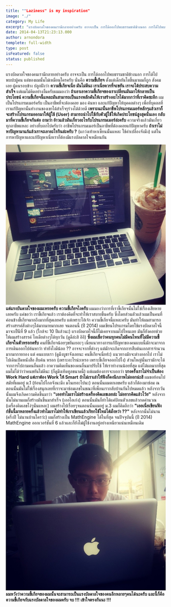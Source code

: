 ```yaml
---
title: ""Laziness" is my inspiration"
image: "./"
category: My Life
excerpt: "แรงบัลดาลใจของคนเรามีกลายอย่างครับ อาจจะเป็น การได้ออกไปพบธรรมชาติข้างนอก การได้ไปพบปะผู้คน แต่ของผมนั้นไม่เหมือนใครครับ นั่นคือ ความขี้เกียจ"
date: 2014-04-13T21:23:13.000
author: arnondora
templete: full-width
type: post
isFeatured: false
status: published
---
```


แรงบัลดาลใจของคนเรามีกลายอย่างครับ อาจจะเป็น การได้ออกไปพบธรรมชาติข้างนอก การได้ไปพบปะผู้คน แต่ของผมนั้นไม่เหมือนใครครับ นั่นคือ **ความขี้เกียจ**
ตั้งแต่เด็กยันโตขึ้นมาผมก็ถูก สังคมเอย ผู้คนรอบข้าง ปลูกฝังว่า **ความขี้เกียจเนี่ย มันไม่ดีนะ เราเนี่ยควรที่จะขยัน เราจะได้ประสบความสำเร็จ**
แต่ผมไม่คิดอย่างงั้นครับผมมองว่า **ถ้าเอาเอาความขี้เกียจของเราเปลี่ยนมันมาให้กลายเป็นประโยชน์ ความขี้เกียจนี้แหละมันสามารถเป็นแรงพลักดันให้เราสร้างอะไรได้มากกว่าที่เราคิดซะอีก**
ผมเป็นโปรแกรมเมอร์ครับ เป็นอาชีพที่จะต้องคอย มอง ค้นหา และแก้ปัญหาให้บุคคลต่างๆ เพื่อที่บุคลลที่เราแก้ปัญหานั้นทำงานของเขาได้สำเร็จรุร่วงได้ด้วยดี **เพราะฉะนั้นอาชีพโปรแกรมเมอร์หลักๆแล้วเราก็จะสร้างโปรแกรมออกมาให้ผู้ใช้ (User) สามารถนำไปใช้กับตัวผู้ใช้ให้เกิดประโยชน์สูงสุดนั่นเอง**
**กลับมาที่ความขี้เกียจกันต่อ**
**ถามว่า อ้าวแล้วมันเกี่ยวอะไรกับโปรแกรมเมอร์ล่ะครับ**
ความจริงแล้วมันเกี่ยวทุกอาชีพแหละ อย่างที่บอกไปครับว่า อาชีพโปรแกรมเมอร์เป็นอาชีพที่ต้องคอยแก้ปัญหาครับ **ถ้าเราไม่หาปัญหามาแก้แล้วเราจะเอาอะไรกินล่ะครับ ?** (แกว่งเท้าหาเซี้ยนนั้นแหละ ใช้คำเปลืองจังมึง) แต่ในการหาปัญหาและแก้ปัญหาเนี่ยเราก็ต้องมีแรงบัลดาลใจเหมือนกัน

![10150569_10203615774975393_877595052_n](./10150569_10203615774975393_877595052_n.jpg)
**แต่แรงบันดาลใจของผมเหรอครับ ความขี้เกียจไงครับ** ผมมองว่าการที่เราขี้เกียจนั้นไม่ใช่เรื่องเสียหายเลยครับ แค่ขอว่า เราขี้เกียจแล้ว เราต้องคิดที่จะทำให้เราสบายขึ้นครับ ซึ่งโดยส่วนตัวแล้วผมเป็นคนที่ค่อนข้างขี้เกียจมากถึงมากที่สุดเลยครับ แต่เพราะไอ้เจ้า ความขี้เกียจนี้แหละครับ มันทำให้ผมสามารถสร้างสรรค์สิ่งต่างๆได้มากมายมากเลย จนตอนนี้ (ปี 2014) ผมเขียนโปรแกรมโดยใช้แรงบัลดาลใจนี้มาจะเป็นีที่ 9 แล้ว (ใกล้จะ 10 ปีแล้วนะ) แรงบัลดาลใจนี้ก็ไม่เคยจากผมไปไหนเลย มันก็ยังคอยช่วยให้ผมสร้างสรรค์ ไอเดียต่างๆได้ทุกวัน (ดูดีล่ะสิ อิอิ)
**ซึ่งผมเชื่อว่าคนทุกคนไม่มีคนไหนที่ไม่มีความขี้เกียจในตัวหรอกครับ** คนที่ขี้เกียจน้อยๆขยันเยอะๆ เนี่ยแนวทางการแก้ปัญหาของคนแบบนี้มักจะมาจากการเดินออกไปค้นหาว่า ทำยังไงดีน้ออ ?? อาจจะจากที่ต่างๆ แต่มักจะเกิดจากการสืบค้นเอกสารจำนวนมากมากายกอง
แต่ คนแบบเรา (ดูมึงบูชาจังเลยนะ คนขี้เกียจเนี่ยฮ่ะ) แนวทางมักจะต่างออกไป เราไม่ไปเดินเปิดหนังสือ สืบค้น หรอก (เพราะอะไรน่ะเหรอ เพราะขี้เกียจออกไปไง) ส่วนใหญ่นั้นเรามักจะได้จากการไปถามคนอื่นแล้ว อาความคิดเห็นของคนอื่นมาปรับใช้ ให้เราทำงานน้อยที่สุด แต่ได้ผลมากที่สุด
ผมไม่ได้ว่าว่าคนขยันไม่ดีนะ (ก็ดูมึงเทิดทูลขนาดนี้) แต่ผมต้องการจะบอกว่า **บางครั้งเราไม่จำเป็นต้อง Work Hard แต่เราต้อง Work ให้ Smart**
**ถ้าไม่เราเล่าให้ฟังก็คงนึกภาพไม่ออกน่ะสิ**
ผมขอย้อนไปสมัยที่ผมอยู่ ม.1 (ย้อนไปไกลจังนะมึง มโนเยอะไปนะ) ตอนนั้นผมตกเลขครับ แล้วก็ต้องมาซ่อม ณ ตอนนั้นมันไม่ใช่เรื่องสนุกเลยที่เราจะมาซ่อมเลขในขณะที่เพื่อนเรากลับบ้านกันไปหมดแล้ว หลังจากวันนั้นผมจึงเกิดความคิดขึ้นมาว่า **"เออทำไมเราไม่สร้างเครื่องคิดเลขเลยล่ะ ไม่อยากคิดแล้วโว้ย"** หลังจากนั้นไม่นานผมก็สร้างมันขึ้นมาสำเร็จ (เออไอเก่ง) ตอนนั้นมันก็ทำได้แค่ป้อนตัวเลขแล้วกดคำนวณ (เครื่องคิดเลขโง่ๆนั่นแหละ) ผมสร้างไปเรื่อยๆจนตอนนั้นผมอยู่ ม.3 ผมก็คิดอีกว่า **"เออเนี่ยเขียนฟังก์ชั่นนี้มาหลายครั้งแล้วทำไมเราไม่ทำให้เราเขียนแล้วเรียกใช้ใหม่ได้มั่งหว่า ??"** หลังจากนั้นไม่นาน (ครึ่งปี ไม่นานบ้านใครว่ะ) ผมก็สร้างเป็น MathEngine ได้ในที่สุด จนปัจจุบันนี้ (ปี 2014) MathEngine ออกเวอร์ชั่นที่ 6 แล้วและก็ยังไม่ผู้ใช้งานอยู่อย่างเหนียวแน่นเหมือนเดิม

![10006221_10203615768255225_1523476947_n](./10006221_10203615768255225_1523476947_n.jpg)
**ผมหวังว่าความขี้เกียจของผมนั้นจะสามารถเป็นแรงบัลดาลใจของคนอีกหลายๆคนได้นะครับ**
**และนี้ก็คือ ความขี้เกียจกับแรงบัลดาลใจของผมครับ จบ !!! เข้าใจตรงกันนะ !!!**
